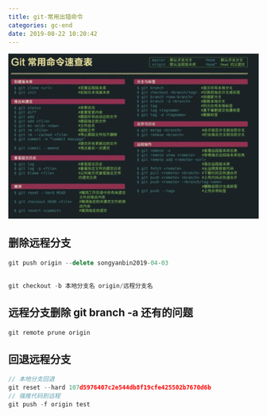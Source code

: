 ```yaml
---
title: git-常用出错命令
categories: gc-end
date: 2019-08-22 10:20:42
---
```

![blockchain](https://raw.githubusercontent.com/xiaosongread/github-xiaosongread-hexo/master/img-folder/git.jpg)
<!-- more -->
## 删除远程分支
```javascript
git push origin --delete songyanbin2019-04-03
```

## 
```javascript
git checkout -b 本地分支名 origin/远程分支名
```
## 远程分支删除 git branch -a 还有的问题
```javascript
git remote prune origin  
```

## 回退远程分支
```javascript
// 本地分支回退
git reset --hard 107d5976407c2e544db8f19cfe425502b7670d6b 
// 强推代码到远程
git push -f origin test 
```

